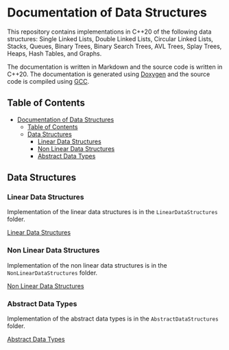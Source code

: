 # Documentation of Data Structures

This repository contains implementations in C++20 of the following data structures: Single Linked Lists, Double Linked Lists, Circular Linked Lists, Stacks, Queues, Binary Trees, Binary Search Trees, AVL Trees, Splay Trees, Heaps, Hash Tables, and Graphs.

The documentation is written in Markdown and the source code is written in C++20. The documentation is generated using [Doxygen](https://www.doxygen.nl/index.html) and the source code is compiled using [GCC](https://gcc.gnu.org/).

## Table of Contents

- [Documentation of Data Structures](#documentation-of-data-structures)
  - [Table of Contents](#table-of-contents)
  - [Data Structures](#data-structures)
    - [Linear Data Structures](#linear-data-structures)
    - [Non Linear Data Structures](#non-linear-data-structures)
    - [Abstract Data Types](#abstract-data-types)

## Data Structures

### Linear Data Structures

Implementation of the linear data structures is in the `LinearDataStructures` folder.

[Linear Data Structures](LinearDataStructures/LinearDataStructures.md)

### Non Linear Data Structures

Implementation of the non linear data structures is in the `NonLinearDataStructures` folder.

[Non Linear Data Structures](NonLinearDataStructures/NonLinearDataStructures.md)

### Abstract Data Types

Implementation of the abstract data types is in the `AbstractDataStructures` folder.

[Abstract Data Types](AbstractDataTypes/AbstractDataTypes.md)

